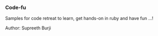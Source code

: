 ### Code-fu

Samples for code retreat to learn, get hands-on in ruby and have fun ...!

Author: Supreeth Burji

